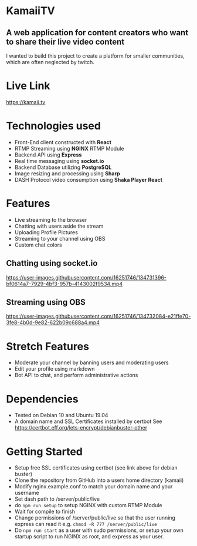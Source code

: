 # KamaiiTV
## A web application for content creators who want to share their live video content
I wanted to build this project to create a platform for smaller communities, which are often neglected by twitch.
# Live Link
https://kamaii.tv
# Technologies used
* Front-End client constructed with <b>React</b>
* RTMP Streaming using <b>NGINX</b> RTMP Module
* Backend API using <b>Express</b>
* Real time messaging using <b>socket.io</b>
* Backend Database utilizing <b>PostgreSQL</b>
* Image resizing and processing using <b>Sharp</b>
* DASH Protocol video consumption using <b>Shaka Player React</b>
# Features
* Live streaming to the browser
* Chatting with users aside the stream
* Uploading Profile Pictures
* Streaming to your channel using OBS
* Custom chat colors

## Chatting using socket.io
https://user-images.githubusercontent.com/16251746/134731396-bf0614a7-7929-4bf3-957b-4143002f9534.mp4

## Streaming using OBS
https://user-images.githubusercontent.com/16251746/134732084-e21ffe70-3fe8-4b0d-9e82-622b09c688a4.mp4

# Stretch Features
* Moderate your channel by banning users and moderating users
* Edit your profile using markdown
* Bot API to chat, and perform administrative actions
# Dependencies
* Tested on Debian 10 and Ubuntu  19.04
* A domain name and SSL Certificates installed by certbot
See https://certbot.eff.org/lets-encrypt/debianbuster-other
# Getting Started
* Setup free SSL certificates using certbot (see link above for debian buster)
* Clone the repository from GitHub into a users home directory (kamaii)
* Modify nginx.example.conf to match your domain name and your username
* Set dash path to /server/public/live
* do `npm run setup` to setup NGINX with custom RTMP Module
* Wait for compile to finish
* Change permissions of /server/public/live so that the user running express can read it e.g.
`chmod -R 777 /server/public/live`
* Do `npm run start` as a user with sudo permissions, or setup your own startup script to run NGINX as root, and express as your user.
